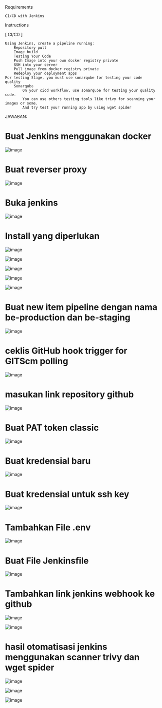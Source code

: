 Requirements

    CI/CD with Jenkins

Instructions

[ CI/CD ]

    Using Jenkins, create a pipeline running:
        Repository pull
        Image build
        Testing Your Code
        Push Image into your own docker registry private
        SSH into your server
        Pull image from docker registry private
        Redeploy your deployment apps
    For testing Stage, you must use sonarqube for testing your code quality
        Sonarqube
            On your cicd workflow, use sonarqube for testing your quality code.
            You can use others testing tools like trivy for scanning your images or some.
            And try test your running app by using wget spider
JAWABAN:

# Buat Jenkins menggunakan docker

![image](https://github.com/user-attachments/assets/fac6dafc-d1b0-4738-9218-3dddb27075ba)

# Buat reverser proxy

![image](https://github.com/user-attachments/assets/321cc4cc-949d-4264-9e8a-a76da6f635a8)

# Buka jenkins

![image](https://github.com/user-attachments/assets/e297bb36-1632-4615-ad9d-702e90aa2b0a)

# Install yang diperlukan

![image](https://github.com/user-attachments/assets/95d9895f-ebe0-4326-aeae-111994002e1a)

![image](https://github.com/user-attachments/assets/deb29864-85d7-4a2b-a8cb-7dbd506b50be)

![image](https://github.com/user-attachments/assets/b46c99d8-6a9d-4465-91b8-e6a959c52d9f)

![image](https://github.com/user-attachments/assets/736bf305-c714-4ca8-83a8-de122c70c015)

![image](https://github.com/user-attachments/assets/5961a6a6-9a50-4b78-aaa9-5c5f16e02628)

# Buat new item pipeline dengan nama be-production dan be-staging

![image](https://github.com/user-attachments/assets/6835457e-b5b6-4d53-937b-0f7b197dbd20)

# ceklis GitHub hook trigger for GITScm polling

![image](https://github.com/user-attachments/assets/0425a098-bd59-4551-8875-df0ca9a57b01)

# masukan link repository github

![image](https://github.com/user-attachments/assets/3da88a57-8b62-4b9a-b264-d517de3ed8e7)

# Buat PAT token classic

![image](https://github.com/user-attachments/assets/27986ef4-d613-4155-b8cb-3161682f5b99)

# Buat kredensial baru

![image](https://github.com/user-attachments/assets/08ccae87-651b-44d9-9698-29ec16244f8d)

# Buat kredensial untuk ssh key

![image](https://github.com/user-attachments/assets/daef9e57-4525-4cd6-a550-3170de7170d7)

# Tambahkan File .env

![image](https://github.com/user-attachments/assets/8ba0d40a-8922-4773-a5c6-3f361bd4ace4)

# Buat File Jenkinsfile

![image](https://github.com/user-attachments/assets/24f8f948-6689-4d11-a748-9ffe9f9a2e0b)

# Tambahkan link jenkins webhook ke github

![image](https://github.com/user-attachments/assets/d0386131-941e-4aa0-9bfd-55f857dba591)

![image](https://github.com/user-attachments/assets/baf22431-8af7-4abb-8436-49f4db980793)

# hasil otomatisasi jenkins menggunakan scanner trivy dan wget spider

![image](https://github.com/user-attachments/assets/45cede5a-acb7-4ac1-9fc6-7594cd91cff6)

![image](https://github.com/user-attachments/assets/48680b9e-1937-4605-b499-50f423efe483)

![image](https://github.com/user-attachments/assets/0bd2906b-a743-4a4a-a9ee-d78064a2dd90)


